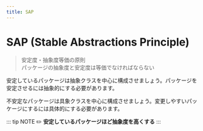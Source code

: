 ```yaml
---
title: SAP
---
```


# SAP (Stable Abstractions Principle)
> 安定度・抽象度等価の原則  
> パッケージの抽象度と安定度は等価でなければならない

安定しているパッケージは抽象クラスを中心に構成させましょう。パッケージを安定させるには抽象的にする必要があります。

不安定なパッケージは具象クラスを中心に構成させましょう。変更しやすいパッケージにするには具体的にする必要があります。

::: tip NOTE
:pencil2: **安定しているパッケージほど抽象度を高くする**
:::
